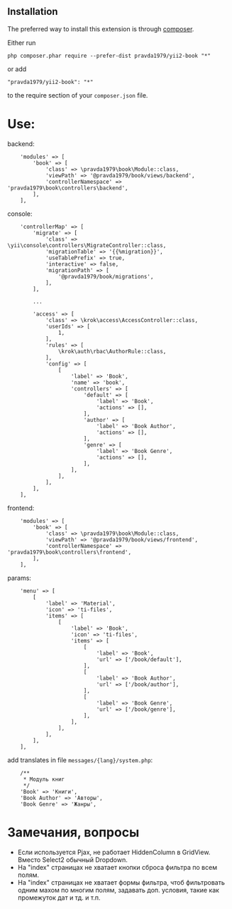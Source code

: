 Installation
------------

The preferred way to install this extension is through [composer](http://getcomposer.org/download/).

Either run

```
php composer.phar require --prefer-dist pravda1979/yii2-book "*"
```

or add

```
"pravda1979/yii2-book": "*"
```

to the require section of your `composer.json` file.

Use:
====

backend:

```
    'modules' => [
        'book' => [
            'class' => \pravda1979\book\Module::class,
            'viewPath' => '@pravda1979/book/views/backend',
            'controllerNamespace' => 'pravda1979\book\controllers\backend',
        ],
    ],
```

console:

```
    'controllerMap' => [
        'migrate' => [
            'class' => \yii\console\controllers\MigrateController::class,
            'migrationTable' => '{{%migration}}',
            'useTablePrefix' => true,
            'interactive' => false,
            'migrationPath' => [
                '@pravda1979/book/migrations',
            ],
        ],

        ...

        'access' => [
            'class' => \krok\access\AccessController::class,
            'userIds' => [
                1,
            ],
            'rules' => [
                \krok\auth\rbac\AuthorRule::class,
            ],
            'config' => [
                [
                    'label' => 'Book',
                    'name' => 'book',
                    'controllers' => [
                        'default' => [
                            'label' => 'Book',
                            'actions' => [],
                        ],
                        'author' => [
                            'label' => 'Book Author',
                            'actions' => [],
                        ],
                        'genre' => [
                            'label' => 'Book Genre',
                            'actions' => [],
                        ],
                    ],
                ],
            ],
        ],
    ],
```

frontend:

```
    'modules' => [
        'book' => [
            'class' => \pravda1979\book\Module::class,
            'viewPath' => '@pravda1979/book/views/frontend',
            'controllerNamespace' => 'pravda1979\book\controllers\frontend',
        ],
    ],
```

params:

```
    'menu' => [
        [
            'label' => 'Material',
            'icon' => 'ti-files',
            'items' => [
                [
                    'label' => 'Book',
                    'icon' => 'ti-files',
                    'items' => [
                        [
                            'label' => 'Book',
                            'url' => ['/book/default'],
                        ],
                        [
                            'label' => 'Book Author',
                            'url' => ['/book/author'],
                        ],
                        [
                            'label' => 'Book Genre',
                            'url' => ['/book/genre'],
                        ],
                    ],
                ],
            ],
        ],
    ],
```

add translates in file `messages/{lang}/system.php`:

```
    /**
     * Модуль книг
     */
    'Book' => 'Книги',
    'Book Author' => 'Авторы',
    'Book Genre' => 'Жанры',
```

Замечания, вопросы
=

* Если используется Pjax, не работает HiddenColumn в GridView. Вместо Select2 обычный Dropdown. 
* На "index" страницах не хватает кнопки сброса фильтра по всем полям.
* На "index" страницах не хватает формы фильтра, чтоб фильтровать одним махом по многим полям, задавать доп. условия, такие как промежуток дат и тд. и т.п.
  
 